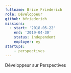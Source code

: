 ```yaml
---
fullname: Brice Friederich
role: Développeur
github: bfriederich
missions:
  - start: '2018-05-22'
    end: '2019-04-30'
    status: independent
    employer: ey
startups:
    - perspectives
---
```


Développeur sur Perspectives
